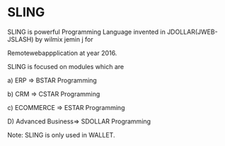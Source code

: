  SLING
========
SLING    is powerful  Programming Language invented    in JDOLLAR(JWEB-JSLASH)   by  wilmix jemin  j for  

Remotewebappplication at  year  2016.





SLING   is  focused   on modules  which  are


a)  ERP  => BSTAR Programming

b)  CRM => CSTAR Programming

c) ECOMMERCE => ESTAR Programming

D)  Advanced Business=> SDOLLAR Programming


 Note:  SLING  is   only  used  in WALLET.
